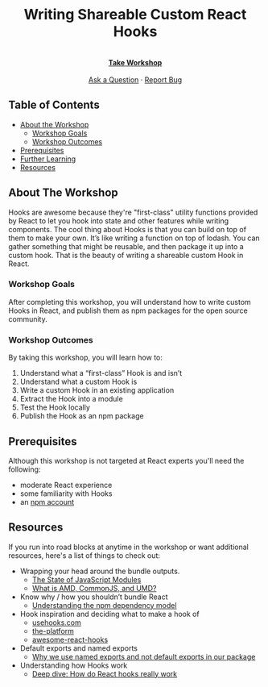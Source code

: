 <br />
<p align="center">
  <h1 align="center">Writing Shareable Custom React Hooks</h1>

  <p align="center">
    <br />
    <!-- UPDATE THIS WITH EGGHEAD LINK -->
    <a href="https://ti.to/egghead-live-online-events/create-publish-custom-react-hooks-with-joe-previte/"><strong>Take Workshop</strong></a>
    <br />
    <br />
    <a href="https://github.com/jsjoeio/shareable-custom-hooks-react">Ask a Question</a>
    ·
    <a href="https://github.com/othneildrew/Best-README-Template/issues">Report Bug</a>
  </p>
</p>

## Table of Contents

- [About the Workshop](#about-the-workshop)
  - [Workshop Goals](#workshop-goals)
  - [Workshop Outcomes](#workshop-outcomes)
- [Prerequisites](#prerequisites)
- [Further Learning](#further-learning)
- [Resources](#resources)

## About The Workshop

Hooks are awesome because they're "first-class" utility functions provided by React to let you hook into state and other features while writing components. The cool thing about Hooks is that you can build on top of them to make your own. It’s like writing a function on top of lodash. You can gather something that might be reusable, and then package it up into a custom hook. That is the beauty of writing a shareable custom Hook in React.

### Workshop Goals

After completing this workshop, you will understand how to write custom Hooks in React, and publish them as npm packages for the open source community.

### Workshop Outcomes

By taking this workshop, you will learn how to:

1. Understand what a “first-class” Hook is and isn’t
2. Understand what a custom Hook is
3. Write a custom Hook in an existing application
4. Extract the Hook into a module
5. Test the Hook locally
6. Publish the Hook as an npm package

## Prerequisites

Although this workshop is not targeted at React experts you'll need the following:

- moderate React experience
- some familiarity with Hooks
- an [npm account](https://www.npmjs.com/signup)

## Resources

If you run into road blocks at anytime in the workshop or want additional resources, here's a list of things to check out:

- Wrapping your head around the bundle outputs.
  - [The State of JavaScript Modules](https://medium.com/webpack/the-state-of-javascript-modules-4636d1774358)
  - [What is AMD, CommonJS, and UMD?](https://www.davidbcalhoun.com/2014/what-is-amd-commonjs-and-umd/)
- Know why / how you shouldn’t bundle React
  - [Understanding the npm dependency model](https://lexi-lambda.github.io/blog/2016/08/24/understanding-the-npm-dependency-model/)
- Hook inspiration and deciding what to make a hook of
  - [usehooks.com](https://usehooks.com)
  - [the-platform](https://github.com/palmerhq/the-platform)
  - [awesome-react-hooks](https://github.com/rehooks/awesome-react-hooks)
- Default exports and named exports
  - [Why we use named exports and not default exports in our package](https://github.com/rollup/rollup/issues/1961#issuecomment-423037881)
- Understanding how Hooks work
  - [Deep dive: How do React hooks really work](https://www.netlify.com/blog/2019/03/11/deep-dive-how-do-react-hooks-really-work/)
